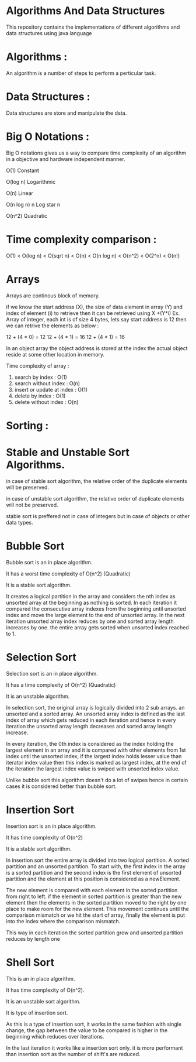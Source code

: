 # Algorithms And Data Structures
This repository contains the implementations of different algorithms and data structures using java language

# Algorithms :

An algorithm is a number of steps to perform a perticular task.

# Data Structures :

Data structures are store and manipulate the data.

# Big O Notations :

Big O notations gives us a way to compare time complexity of an algorithm in a objective and hardware independent manner.

O(1)         Constant

O(log n)     Logarithmic

O(n)         Linear

O(n log n)   n Log star n

O(n^2)       Quadratic

# Time complexity comparison :

O(1) < O(log n) < O(sqrt n) < O(n) < O(n log n) < O(n^2) < O(2^n) < O(n!)

# Arrays

Arrays are continous block of memory.

if we know the start address (X), the size of data element in array (Y) and index of element (i) to retrieve then it can be retrieved using X +(Y*i) 
Ex. Array of integer, each int is of size 4 bytes, lets say start address is 12 then we can retrive the elements as below :

12 + (4 * 0) = 12
12 + (4 * 1) = 16
12 + (4 * 1) = 16

In an object array the object address is stored at the index the actual object reside at some other location in memory.

Time complexity of array :

1. search by index : O(1)
2. search without index : O(n)
3. insert or update at index : O(1)
4. delete by index : O(1)
5. delete without index : O(n)

# Sorting :

# Stable and Unstable Sort Algorithms.

in case of stable sort algorithm, the relative order of the duplicate elements will be preserved.

in case of unstable sort algorithm, the relative order of duplicate elements will not be preserved.

stable sort is preffered not in case of integers but in case of objects or other data types.

# Bubble Sort

Bubble sort is an in place algorithm. 

It has a worst time complexity of O(n^2) (Quadratic)

It is a stable sort algorithm.

It creates a logical partition in the array and considers the nth index as unsorted array at the beginning as nothing is sorted. In each iteration it compared the consecutive array indexes from the beginning until unsorted index and move the large element to the end of unsorted array. In the next iteration unsorted array index reduces by one and sorted array length increases by one. the entire array gets sorted when unsorted index reached to 1.

# Selection Sort 

Selection sort is an in place algorithm.
 
It has a time complexity of O(n^2) (Quadratic)
 
It is an unstable algorithm.
 
In selection sort, the original array is logically divided into 2 sub arrays. an unsorted and a sorted array. An unsorted array index is defined as the last index of array which gets reduced in each iteration and hence in every iteration the unsorted array length decreases and sorted array length increase.

In every iteration, the 0th index is considered as the index holding the largest element in an array and it is compared with other elements from 1st index until the unsorted index, if the largest index holds lesser value than iterator index value then this index is marked as largest index, at the end of the iteration the largest index value is swiped with unsorted index value.
 
Unlike bubble sort this algorithm doesn't do a lot of swipes hence in certain cases it is considered better than bubble sort.

# Insertion Sort

Insertion sort is an in place algorithm.

It has time complexity of O(n^2)
 
It is a stable sort algorithm.
 
In insertion sort the entire array is divided into two logical partition. A sorted partition and an unsorted partition. To start with, the first index in the array is a sorted partition and the second index is the first element of unsorted partition and the element at this position is considered as a newElement. 

The new element is compared with each element in the sorted partition from right to left. if the element in sorted partition is greater than the new element then the elements in the sorted partition moved to the right by one place to make room for the new element. This movement continues until the comparison mismatch or we hit the start of array, finally the element is put into the index where the comparison mismatch.

This way in each iteration the sorted partition grow and unsorted partition reduces by length one

# Shell Sort

This is an in place algorithm.
 
It has time complexity of O(n^2).

It is an unstable sort algorithm.
 
It is type of insertion sort.
 
As this is a type of insertion sort, it works in the same fashion with single change, the gap between the value to be compared is higher in the beginning which reduces over iterations.

In the last iteration it works like a insertion sort only. it is more performant than insertion sort as the number of shift's are reduced.
 